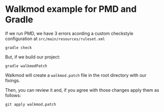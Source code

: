 Walkmod example for PMD and Gradle
========================================


If we run PMD, we have 3 errors acording a custom checkstyle configuration
at `src/main/resources/ruleset.xml` 

```
gradle check
```

But, if we build our project:

```
gradle walkmodPatch
```

Walkmod will create a `walkmod.patch` file in the root directory with our fixings.

Then, you can review it and, if you agree with those changes apply them
as follows:

```
git apply walkmod.patch
```

